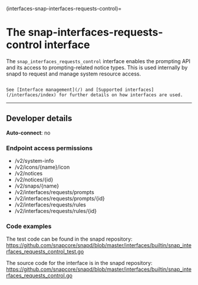 (interfaces-snap-interfaces-requests-control)=
# The snap-interfaces-requests-control interface

The `snap_interfaces_requests_control` interface enables the prompting API and its access to prompting-related notice types. This is used internally by snapd to request and manage system resource access.

```{tip}

See [Interface management](/) and [Supported interfaces](/interfaces/index) for further details on how interfaces are used.

```

---

<h2 id='heading--dev-details'>Developer details </h2>

**Auto-connect**: no

<h3 id='heading--endpoint-access'>Endpoint access permissions</h3>
<ul>
<li>/v2/system-info</li>
<li>/v2/icons/{name}/icon</li>
<li>/v2/notices</li>
<li>/v2/notices/{id}</li>
<li>/v2/snaps/{name}</li>
<li>/v2/interfaces/requests/prompts</li>
<li>/v2/interfaces/requests/prompts/{id}</li>
<li>/v2/interfaces/requests/rules</li>
<li>/v2/interfaces/requests/rules/{id}</li>
</ul>

### Code examples

The test code can be found in the snapd repository:</br>https://github.com/snapcore/snapd/blob/master/interfaces/builtin/snap_interfaces_requests_control_test.go

The source code for the interface is in the snapd repository:
</br>https://github.com/snapcore/snapd/blob/master/interfaces/builtin/snap_interfaces_requests_control.go

